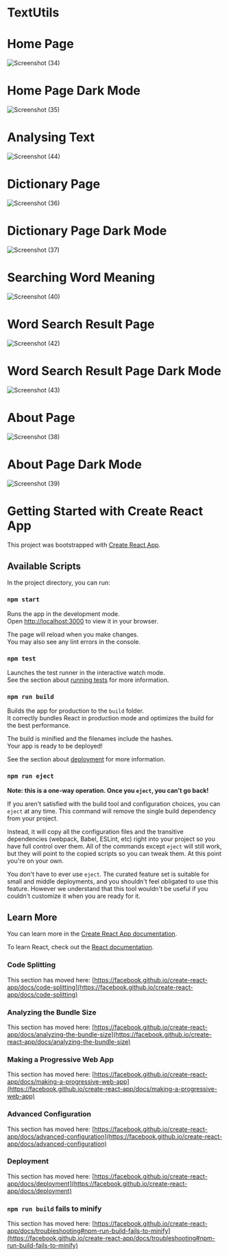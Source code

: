 # TextUtils
# Home Page
![Screenshot (34)](https://github.com/Partho0505/TextUtils/assets/97835994/8b4463f3-bad1-4e72-9817-3c2641af9fc4)
# Home Page Dark Mode
![Screenshot (35)](https://github.com/Partho0505/TextUtils/assets/97835994/f690ba79-5bda-4574-8d0c-3481a758e9ef)
# Analysing Text
![Screenshot (44)](https://github.com/Partho0505/TextUtils/assets/97835994/368deec4-919b-4ea9-80db-1403032b0bda)
# Dictionary Page
![Screenshot (36)](https://github.com/Partho0505/TextUtils/assets/97835994/288244e7-c0fc-4bc2-835e-7dc2e34cb2e8)
# Dictionary Page Dark Mode
![Screenshot (37)](https://github.com/Partho0505/TextUtils/assets/97835994/172716e2-e0de-4717-87ce-29f2aa4c943e)
# Searching Word Meaning
![Screenshot (40)](https://github.com/Partho0505/TextUtils/assets/97835994/f6c56214-8101-4473-832f-7c753bb79dc0)
# Word Search Result Page
![Screenshot (42)](https://github.com/Partho0505/TextUtils/assets/97835994/870a25fe-7f42-4967-927e-c69e046018da)
# Word Search Result Page Dark Mode
![Screenshot (43)](https://github.com/Partho0505/TextUtils/assets/97835994/9c16046c-6d97-4214-8e45-076742b87f0e)
# About Page
![Screenshot (38)](https://github.com/Partho0505/TextUtils/assets/97835994/983eb92a-4b5e-484c-bfbf-6fb447b63eca)
# About Page Dark Mode
![Screenshot (39)](https://github.com/Partho0505/TextUtils/assets/97835994/01218596-4759-480a-9372-21d6a0b70722)


# Getting Started with Create React App

This project was bootstrapped with [Create React App](https://github.com/facebook/create-react-app).

## Available Scripts

In the project directory, you can run:

### `npm start`

Runs the app in the development mode.\
Open [http://localhost:3000](http://localhost:3000) to view it in your browser.

The page will reload when you make changes.\
You may also see any lint errors in the console.

### `npm test`

Launches the test runner in the interactive watch mode.\
See the section about [running tests](https://facebook.github.io/create-react-app/docs/running-tests) for more information.

### `npm run build`

Builds the app for production to the `build` folder.\
It correctly bundles React in production mode and optimizes the build for the best performance.

The build is minified and the filenames include the hashes.\
Your app is ready to be deployed!

See the section about [deployment](https://facebook.github.io/create-react-app/docs/deployment) for more information.

### `npm run eject`

**Note: this is a one-way operation. Once you `eject`, you can't go back!**

If you aren't satisfied with the build tool and configuration choices, you can `eject` at any time. This command will remove the single build dependency from your project.

Instead, it will copy all the configuration files and the transitive dependencies (webpack, Babel, ESLint, etc) right into your project so you have full control over them. All of the commands except `eject` will still work, but they will point to the copied scripts so you can tweak them. At this point you're on your own.

You don't have to ever use `eject`. The curated feature set is suitable for small and middle deployments, and you shouldn't feel obligated to use this feature. However we understand that this tool wouldn't be useful if you couldn't customize it when you are ready for it.

## Learn More

You can learn more in the [Create React App documentation](https://facebook.github.io/create-react-app/docs/getting-started).

To learn React, check out the [React documentation](https://reactjs.org/).

### Code Splitting

This section has moved here: [https://facebook.github.io/create-react-app/docs/code-splitting](https://facebook.github.io/create-react-app/docs/code-splitting)

### Analyzing the Bundle Size

This section has moved here: [https://facebook.github.io/create-react-app/docs/analyzing-the-bundle-size](https://facebook.github.io/create-react-app/docs/analyzing-the-bundle-size)

### Making a Progressive Web App

This section has moved here: [https://facebook.github.io/create-react-app/docs/making-a-progressive-web-app](https://facebook.github.io/create-react-app/docs/making-a-progressive-web-app)

### Advanced Configuration

This section has moved here: [https://facebook.github.io/create-react-app/docs/advanced-configuration](https://facebook.github.io/create-react-app/docs/advanced-configuration)

### Deployment

This section has moved here: [https://facebook.github.io/create-react-app/docs/deployment](https://facebook.github.io/create-react-app/docs/deployment)

### `npm run build` fails to minify

This section has moved here: [https://facebook.github.io/create-react-app/docs/troubleshooting#npm-run-build-fails-to-minify](https://facebook.github.io/create-react-app/docs/troubleshooting#npm-run-build-fails-to-minify)
